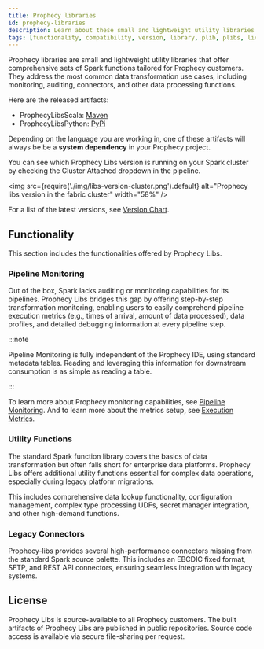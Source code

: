 ```yaml
---
title: Prophecy libraries
id: prophecy-libraries
description: Learn about these small and lightweight utility libraries
tags: [functionality, compatibility, version, library, plib, plibs, license]
---
```


Prophecy libraries are small and lightweight utility libraries that offer comprehensive sets of Spark functions tailored for Prophecy customers. They address the most common data transformation use cases, including monitoring, auditing, connectors, and other data processing functions.

Here are the released artifacts:

- ProphecyLibsScala: [Maven](https://mvnrepository.com/artifact/io.prophecy/prophecy-libs)
- ProphecyLibsPython: [PyPi](https://pypi.org/project/prophecy-libs/)

Depending on the language you are working in, one of these artifacts will always be be a **system dependency** in your Prophecy project.

You can see which Prophecy Libs version is running on your Spark cluster by checking the Cluster Attached dropdown in the pipeline.

<img src={require('./img/libs-version-cluster.png').default} alt="Prophecy libs version in the fabric cluster" width="58%" />

For a list of the latest versions, see [Version Chart](/docs/release_notes/version_chart/version_chart.md).

## Functionality

This section includes the functionalities offered by Prophecy Libs.

### Pipeline Monitoring

Out of the box, Spark lacks auditing or monitoring capabilities for its pipelines. Prophecy Libs bridges this gap by offering step-by-step transformation monitoring, enabling users to easily comprehend pipeline execution metrics (e.g., times of arrival, amount of data processed), data profiles, and detailed debugging information at every pipeline step.

:::note

Pipeline Monitoring is fully independent of the Prophecy IDE, using standard metadata tables. Reading and leveraging this information for downstream consumption is as simple as reading a table.

:::

To learn more about Prophecy monitoring capabilities, see [Pipeline Monitoring](/docs/Orchestration/pipeline-monitoring/pipeline-monitoring.md). And to learn more about the metrics setup, see [Execution Metrics](/docs/Spark/execution/execution-metrics.md).

### Utility Functions

The standard Spark function library covers the basics of data transformation but often falls short for enterprise data platforms. Prophecy Libs offers additional utility functions essential for complex data operations, especially during legacy platform migrations.

This includes comprehensive data lookup functionality, configuration management, complex type processing UDFs, secret manager integration, and other high-demand functions.

### Legacy Connectors

Prophecy-libs provides several high-performance connectors missing from the standard Spark source palette. This includes an EBCDIC fixed format, SFTP, and REST API connectors, ensuring seamless integration with legacy systems.

## License

Prophecy Libs is source-available to all Prophecy customers. The built artifacts of Prophecy Libs are published in public repositories. Source code access is available via secure file-sharing per request.
